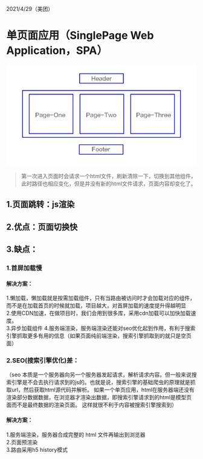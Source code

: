 2021/4/29（美团）
# 单页面应用（SinglePage Web Application，SPA）
![single](https://github.com/SkrHeart/dailyNote/blob/main/%E7%89%9B%E5%AE%A2/%E9%9D%A2%E7%BB%8F/single.png)
>第一次进入页面时会请求一个html文件，刷新清除一下，切换到其他组件，此时路径也相应变化，但是并没有新的html文件请求，页面内容却变化了。

## 1.页面跳转：js渲染  
## 2.优点：页面切换快  
## 3.缺点：
### 1.首屏加载慢
#### 解决方案：
1.懒加载，懒加载就是按需加载组件，只有当路由被访问时才会加载对应的组件，而不是在加载首页的时候就加载，项目越大，对首屏加载的速度提升得越明显  
2.使用CDN加速，在做项目时，我们会用到很多库，采用cdn加载可以加快加载速度。  
3.异步加载组件
4.服务端渲染，服务端渲染还能对seo优化起到作用，有利于搜索引擎抓取更多有用的信息（如果页面纯前端渲染，搜索引擎抓取到的就只是空页面）  
### 2.SEO(搜索引擎优化)差：
（seo 本质是一个服务器向另一个服务器发起请求，解析请求内容。但一般来说搜索引擎是不会去执行请求到的js的。也就是说，搜索引擎的基础爬虫的原理就是抓取url，然后获取html源代码并解析。 如果一个单页应用，html在服务器端还没有渲染部分数据数据，在浏览器才渲染出数据，即搜索引擎请求到的html是模型页面而不是最终数据的渲染页面。 这样就很不利于内容被搜索引擎搜索到）
#### 解决方案：
1.服务端渲染，服务器合成完整的 html 文件再输出到浏览器  
2.页面预渲染  
3.路由采用h5 history模式  
